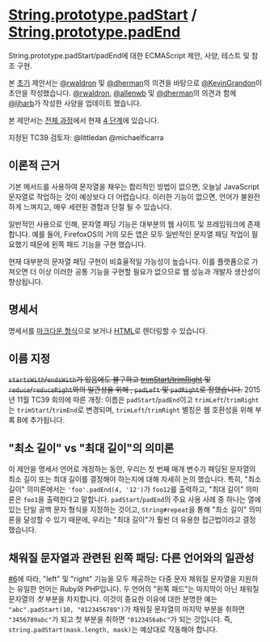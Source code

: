 # [String.prototype.padStart](https://github.com/es-shims/String.prototype.padStart) / [String.prototype.padEnd](https://github.com/es-shims/String.prototype.padEnd)

String.prototype.padStart/padEnd에 대한 ECMAScript 제안, 사양, 테스트 및 참조 구현.

본 [초기](http://wiki.ecmascript.org/doku.php?id=strawman:string_padding) 제안서는 [@rwaldron](https://github.com/rwaldron) 및 [@dherman](https://github.com/dherman)의 의견을 바탕으로 [@KevinGrandon](https://github.com/kevingrandon)이 초안을 작성했습니다.
[@rwaldron](https://github.com/rwaldron), [@allenwb](https://github.com/allenwb) 및 [@dherman](https://github.com/dherman)의 의견과 함께 [@ljharb](https://github.com/ljharb)가 작성한 사양을 업데이트 했습니다.

본 제안서는 [전체 과정](https://tc39.github.io/process-document/)에서 현재 [4 단계](https://github.com/tc39/proposals/blob/master/finished-proposals.md)에 있습니다.

지정된 TC39 검토자: @littledan @michaelficarra

## 이론적 근거

기본 메서드를 사용하여 문자열을 채우는 합리적인 방법이 없으면, 오늘날 JavaScript 문자열로 작업하는 것이 예상보다 더 어렵습니다. 이러한 기능이 없으면, 언어가 불완전하게 느껴지고, 매우 세련된 경험과 단절 될 수 있습니다.

일반적인 사용으로 인해, 문자열 패딩 기능은 대부분의 웹 사이트 및 프레임워크에 존재합니다. 예를 들어, FirefoxOS의 거의 모든 앱은 모두 일반적인 문자열 패딩 작업이 필요했기 때문에 왼쪽 패드 기능을 구현 했습니다.

현재 대부분의 문자열 패딩 구현이 비효율적일 가능성이 높습니다. 이를 플랫폼으로 가져오면 더 이상 이러한 공통 기능을 구현할 필요가 없으므로 웹 성능과 개발자 생산성이 향상됩니다.

## 명세서

명세서를 [마크다운 형식](https://github.com/tc39/proposal-string-pad-start-end/blob/main/spec.md)으로 보거나 [HTML](http://tc39.github.io/proposal-string-pad-start-end/)로 렌더링할 수 있습니다.

## 이름 지정

~~`startsWith`/`endsWith`가 있음에도 불구하고 [trimStart/trimRight](https://github.com/sebmarkbage/ecmascript-string-left-right-trim) 및 `reduce`/`reduceRight`와의 일관성을 위해 , `padLeft` 및 `padRight`로 정했습니다.~~
2015년 11월 TC39 회의에 따른 개정: 이름은 `padStart`/`padEnd`이고 `trimLeft`/`trimRight`는 `trimStart`/`trimEnd`로 변경되며, `trimLeft`/`trimRight` 별칭은 웹 호환성을 위해 부록 B에 추가됩니다.

## "최소 길이" vs "최대 길이"의 의미론

이 제안을 명세서 언어로 개정하는 동안, 우리는 첫 번째 매개 변수가 패딩된 문자열의 최소 길이 또는 최대 길이를 결정해야 하는지에 대해 자세히 논의 했습니다. 특히, "최소 길이" 의미론에서는 `'foo'.padEnd(4, '12')`가 `foo12`를 출력하고, "최대 길이" 의미론은 `foo1`을 출력한다고 말합니다. `padStart`/`padEnd`의 주요 사용 사례 중 하나는 열에 있는 단일 공백 문자 형식을 지정하는 것이고, `String#repeat`을 통해 "최소 길이" 의미론을 달성할 수 있기 때문에, 우리는 "최대 길이"가 훨씬 더 유용한 접근법이라고 결정 했습니다.

## 채워질 문자열과 관련된 왼쪽 패딩: 다른 언어와의 일관성

[#6](https://github.com/tc39/proposal-string-pad-start-end/issues/6)에 따라, "left" 및 "right" 기능을 모두 제공하는 다중 문자 채워질 문자열을 지원하는 유일한 언어는 Ruby와 PHP입니다. 두 언어의 "왼쪽 패드"는 마지막이 아닌 채워질 문자열의 _첫_ 부분을 차지합니다. 이것이 중요한 이유에 대한 분명한 예는 `"abc".padStart(10, "0123456789")`가 채워질 문자열의 마지막 부분을 취하면 `"3456789abc"`가 되고 첫 부분을 취하면 `"0123456abc"`가 되는 것입니다. 즉, `string.padStart(mask.length, mask)`는 예상대로 작동해야 합니다.
